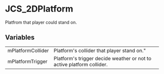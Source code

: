 # JCS_2DPlatform

Platfrom that player could stand on.


## Variables

<table>
  <tr>
    <td>mPlatformCollider</td>
    <td>Platform's collider that player stand on."</td>
  </tr>
  <tr>
    <td>mPlatformTrigger</td>
    <td>Platform's trigger decide weather or not to active platform collider.</td>
  </tr>
</table>
